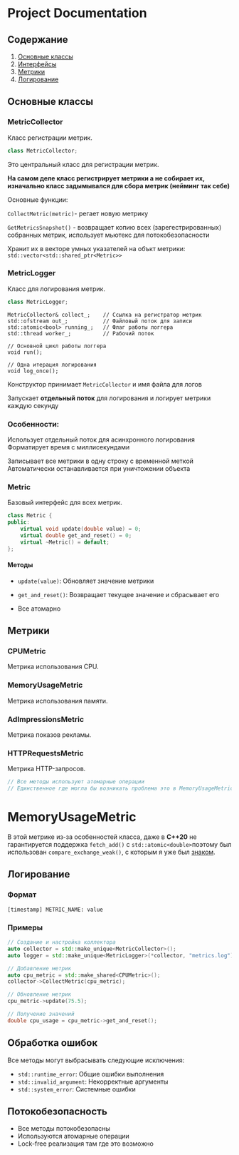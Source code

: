 # Project Documentation

## Содержание
1. [Основные классы](#основные-классы)
2. [Интерфейсы](#интерфейсы)
3. [Метрики](#метрики)
4. [Логирование](#логирование)

## Основные классы

### MetricCollector

Класс регистрации метрик.

```cpp
class MetricCollector;
```

Это центральный класс для регистрации метрик.

__На самом деле класс регистрирует метрики а не собирает их, изначально класс задымывался для сбора метрик (нейминг так себе)__

Основные функции:

```CollectMetric(metric)```- регает новую метрику

```GetMetricsSnapshot()``` - возвращает копию всех (зарегестрированных) собранных метрик, использует мьютекс для потокобезопасности


Хранит их в векторе умных указателей на объкт метрики: ```std::vector<std::shared_ptr<Metric>>```

### MetricLogger

Класс для логирования метрик.

```cpp
class MetricLogger;
```

```
MetricCollector& collect_;    // Ссылка на регистратор метрик
std::ofstream out_;           // Файловый поток для записи
std::atomic<bool> running_;   // Флаг работы логгера
std::thread worker_;          // Рабочий поток

// Основной цикл работы логгера
void run();

// Одна итерация логирования
void log_once();
```


Конструктор принимает ```MetricCollector``` и имя файла для логов

Запускает __отдельный поток__ для логирования и логирует метрики каждую секунду

### Особенности:

Использует отдельный поток для асинхронного логирования
Форматирует время с миллисекундами

Записывает все метрики в одну строку с временной меткой
Автоматически останавливается при уничтожении объекта

### Metric

Базовый интерфейс для всех метрик.

```cpp
class Metric {
public:
    virtual void update(double value) = 0;
    virtual double get_and_reset() = 0;
    virtual ~Metric() = default;
};
```

#### Методы

- `update(value)`: Обновляет значение метрики
- `get_and_reset()`: Возвращает текущее значение и сбрасывает его

- Все атомарно

## Метрики

### CPUMetric

Метрика использования CPU.


### MemoryUsageMetric

Метрика использования памяти.


### AdImpressionsMetric

Метрика показов рекламы.


### HTTPRequestsMetric

Метрика HTTP-запросов.

```cpp
// Все методы используют атомарные операции
// Единственное где могла бы возникать проблема это в MemoryUsageMetric 
```

# MemoryUsageMetric

В этой метрике из-за особенностей класса, даже в __C++20__ не гарантируется поддержка  ```fetch_add()``` с  ```std::atomic<double>```поэтому был использован ```compare_exchange_weak()```, с которым я уже был [знаком](https://gitlab.com/hse-cpp/cpp-advanced-hse/-/tree/main/tasks/lock-free/fast-queue?ref_type=heads). 

## Логирование

### Формат

```
[timestamp] METRIC_NAME: value
```

### Примеры

```cpp
// Создание и настройка коллектора
auto collector = std::make_unique<MetricCollector>();
auto logger = std::make_unique<MetricLogger>(*collector, "metrics.log");

// Добавление метрик
auto cpu_metric = std::make_shared<CPUMetric>();
collector->CollectMetric(cpu_metric);

// Обновление метрик
cpu_metric->update(75.5);

// Получение значений
double cpu_usage = cpu_metric->get_and_reset();
```

## Обработка ошибок

Все методы могут выбрасывать следующие исключения:

- `std::runtime_error`: Общие ошибки выполнения
- `std::invalid_argument`: Некорректные аргументы
- `std::system_error`: Системные ошибки

## Потокобезопасность

- Все методы потокобезопасны
- Используются атомарные операции
- Lock-free реализация там где это возможно
